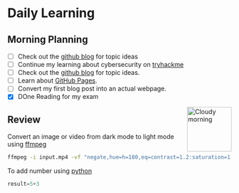 # Daily Learning
## Morning Planning
- [ ] Check out the [github blog](https://github.blog/) for topic ideas
- [ ] Continue my learning about cybersecurity on [tryhackme](https://tryhackme.com)
- [ ] Check out the [github blog](https://github.blog/) for topic ideas.
- [ ] Learn about [GitHub Pages](https://skills.github.com/#first-day-on-github).
- [ ] Convert my first blog post into an actual webpage.
- [x] DOne Reading for my exam
<img alt="Cloudy morning" src="https://octodex.github.com/images/cloud.jpg" width="100" align="right">
      
## Review
Convert an image or video from dark mode to light mode using [ffmpeg](https://www.ffmpeg.org)

```bash
ffmpeg -i input.mp4 -vf "negate,hue=h=180,eq=contrast=1.2:saturation=1.1" output.mp4
```
To add number using [python](https://python.org)
```py
result=5+3
```
